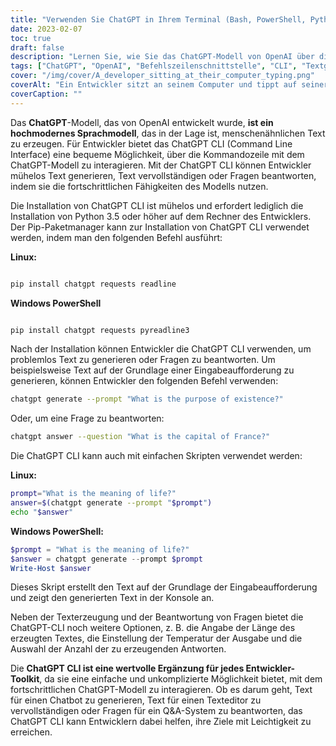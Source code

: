 ```yaml
---
title: "Verwenden Sie ChatGPT in Ihrem Terminal (Bash, PowerShell, Python): Eine Einführung in das ChatGPT CLI-Tool für Entwickler"
date: 2023-02-07
toc: true
draft: false
description: "Lernen Sie, wie Sie das ChatGPT-Modell von OpenAI über die komfortable Befehlszeilenschnittstelle (CLI) zur einfachen Texterstellung und Beantwortung von Fragen nutzen können."
tags: ["ChatGPT", "OpenAI", "Befehlszeilenschnittstelle", "CLI", "Textgenerierung", "Fragenbeantwortung", "Entwickler-Toolkit", "Pip-Paketmanager", "Python 3.5", "PowerShell", "Bash"]
cover: "/img/cover/A_developer_sitting_at_their_computer_typing.png"
coverAlt: "Ein Entwickler sitzt an seinem Computer und tippt auf seiner Tastatur, während das ChatGPT CLI in seinem Terminal geöffnet ist."
coverCaption: ""
---
```


Das **ChatGPT**-Modell, das von OpenAI entwickelt wurde, **ist ein hochmodernes Sprachmodell**, das in der Lage ist, menschenähnlichen Text zu erzeugen. Für Entwickler bietet das ChatGPT CLI (Command Line Interface) eine bequeme Möglichkeit, über die Kommandozeile mit dem ChatGPT-Modell zu interagieren. Mit der ChatGPT CLI können Entwickler mühelos Text generieren, Text vervollständigen oder Fragen beantworten, indem sie die fortschrittlichen Fähigkeiten des Modells nutzen.

Die Installation von ChatGPT CLI ist mühelos und erfordert lediglich die Installation von Python 3.5 oder höher auf dem Rechner des Entwicklers. Der Pip-Paketmanager kann zur Installation von ChatGPT CLI verwendet werden, indem man den folgenden Befehl ausführt:

**Linux:**
```bash

pip install chatgpt requests readline

```

**Windows PowerShell**
```powershell

pip install chatgpt requests pyreadline3

```

Nach der Installation können Entwickler die ChatGPT CLI verwenden, um problemlos Text zu generieren oder Fragen zu beantworten. Um beispielsweise Text auf der Grundlage einer Eingabeaufforderung zu generieren, können Entwickler den folgenden Befehl verwenden:

```bash
chatgpt generate --prompt "What is the purpose of existence?"
```

Oder, um eine Frage zu beantworten:

```bash
chatgpt answer --question "What is the capital of France?"
```

Die ChatGPT CLI kann auch mit einfachen Skripten verwendet werden:

**Linux:**
```bash
prompt="What is the meaning of life?"
answer=$(chatgpt generate --prompt "$prompt")
echo "$answer"
```

**Windows PowerShell:**
```powershell
$prompt = "What is the meaning of life?"
$answer = chatgpt generate --prompt $prompt
Write-Host $answer
```

Dieses Skript erstellt den Text auf der Grundlage der Eingabeaufforderung und zeigt den generierten Text in der Konsole an.

Neben der Texterzeugung und der Beantwortung von Fragen bietet die ChatGPT-CLI noch weitere Optionen, z. B. die Angabe der Länge des erzeugten Textes, die Einstellung der Temperatur der Ausgabe und die Auswahl der Anzahl der zu erzeugenden Antworten.

Die **ChatGPT CLI ist eine wertvolle Ergänzung für jedes Entwickler-Toolkit**, da sie eine einfache und unkomplizierte Möglichkeit bietet, mit dem fortschrittlichen ChatGPT-Modell zu interagieren. Ob es darum geht, Text für einen Chatbot zu generieren, Text für einen Texteditor zu vervollständigen oder Fragen für ein Q&A-System zu beantworten, das ChatGPT CLI kann Entwicklern dabei helfen, ihre Ziele mit Leichtigkeit zu erreichen.